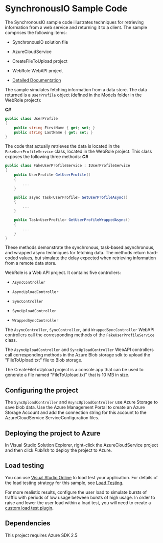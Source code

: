 # SynchronousIO Sample Code

The SynchronousIO sample code illustrates techniques for retrieving information from a web service and returning it to a client. The sample comprises the following items:

* SynchronousIO solution file

* AzureCloudService

* CreateFileToUpload project

* WebRole WebAPI project

* [Detailed Documentation][docs]

The sample simulates fetching information from a data store. The data returned is a
`UserProfile` object (defined in the Models folder in the WebRole project):

**C#**
``` C#
public class UserProfile
{
    public string FirstName { get; set; }
    public string LastName { get; set; }
}
```

The code that actually retrieves the data is located in the `FakeUserProfileService`
class, located in the WebRole project. This class exposes the following three methods:
***C#***
``` C#
public class FakeUserProfileService : IUserProfileService
{
    public UserProfile GetUserProfile()
    {
        ...
    }

    public async Task<UserProfile> GetUserProfileAsync()
    {
        ...
    }

    public Task<UserProfile> GetUserProfileWrappedAsync()
    {
        ...
    }
}
```
These methods demonstrate the synchronous, task-based asynchronous, and wrapped async
techniques for fetching data. The methods return hard-coded values, but simulate the
delay expected when retrieving information from a remote data store.

WebRole is a Web API project. It contains five controllers:

* `AsyncController`

* `AsyncUploadController`

* `SyncController`

* `SyncUploadController`

* `WrappedSyncController`

The `AsyncController`, `SyncController`, and `WrappedSyncController` WebAPI
controllers call the corresponding methods of the `FakeUserProfileService` class.

The `AsyncUploadController` and `SyncUploadController` WebAPI controllers call
corresponding methods in the Azure Blob storage sdk to upload the "FileToUpload.txt"
file to Blob storage.

The CreateFileToUpload project is a console app that can be used to generate a file
named "FileToUpload.txt" that is 10 MB in size.

## Configuring the project

The `SyncUploadController` and `AsyncUploadController` use Azure Storage to save blob data. Use the Azure Management Portal to create an Azure Storage Account and add the connection string for this account to the AzureCloudService ServiceConfiguration files.

## Deploying the project to Azure

In Visual Studio Solution Explorer, right-click the AzureCloudService project and then
click *Publish* to deploy the project to Azure.


## Load testing

You can use [Visual Studio Online](http://www.visualstudio.com/en-us/get-started/load-test-your-app-vs.aspx)  to
load test your application.
For details of the load testing strategy for this sample, see [Load Testing][Load Testing].

For more realistic results, configure the user load to simulate bursts of traffic with
periods of low usage between bursts of high usage. In order to raise and lower the
user load within a load test, you will need to create a [custom load test plugin](https://msdn.microsoft.com/en-us/library/ms243153.aspx).

## Dependencies
This project requires Azure SDK 2.5

[docs]: docs/SynchronousIO.md
[Load Testing]: docs/LoadTesting.md
